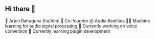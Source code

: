 ## Hi there 👋

👨 Arjun Bahuguna (he/him)
💼 Co-founder @ Audio Realities
👨‍💻 Machine learning for audio signal processing
🔭 Currently working on voice conversion
🌱 Currently learning plugin development

<!--

- 🔭 I’m currently working on ...
- 🌱 I’m currently learning ...
- 👯 I’m looking to collaborate on ...
- 🤔 I’m looking for help with ...
- 💬 Ask me about ...
- 📫 How to reach me: ...
- 😄 Pronouns: ...
- ⚡ Fun fact: ...
-->
